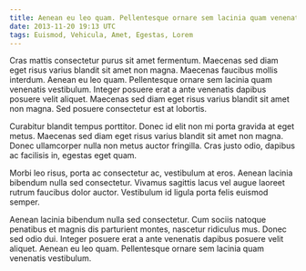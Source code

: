 ```yaml
---
title: Aenean eu leo quam. Pellentesque ornare sem lacinia quam venenatis vestibulum
date: 2013-11-20 19:13 UTC
tags: Euismod, Vehicula, Amet, Egestas, Lorem
---
```


Cras mattis consectetur purus sit amet fermentum. Maecenas sed diam eget risus varius blandit sit amet non magna. Maecenas faucibus mollis interdum. Aenean eu leo quam. Pellentesque ornare sem lacinia quam venenatis vestibulum. Integer posuere erat a ante venenatis dapibus posuere velit aliquet. Maecenas sed diam eget risus varius blandit sit amet non magna. Sed posuere consectetur est at lobortis.

<!--more-->

Curabitur blandit tempus porttitor. Donec id elit non mi porta gravida at eget metus. Maecenas sed diam eget risus varius blandit sit amet non magna. Donec ullamcorper nulla non metus auctor fringilla. Cras justo odio, dapibus ac facilisis in, egestas eget quam.

Morbi leo risus, porta ac consectetur ac, vestibulum at eros. Aenean lacinia bibendum nulla sed consectetur. Vivamus sagittis lacus vel augue laoreet rutrum faucibus dolor auctor. Vestibulum id ligula porta felis euismod semper.

Aenean lacinia bibendum nulla sed consectetur. Cum sociis natoque penatibus et magnis dis parturient montes, nascetur ridiculus mus. Donec sed odio dui. Integer posuere erat a ante venenatis dapibus posuere velit aliquet. Aenean eu leo quam. Pellentesque ornare sem lacinia quam venenatis vestibulum.